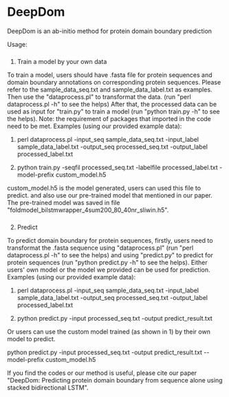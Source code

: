 # DeepDom
DeepDom is an ab-initio method for protein domain boundary prediction

Usage:
###
1. Train a model by your own data

To train a model, users should have .fasta file for protein sequences and domain boundary annotations on corresponding protein sequences.
Please refer to the sample_data_seq.txt and sample_data_label.txt as examples. Then use the "dataprocess.pl" to transformat the data. (run "perl dataprocess.pl -h" to see the helps) After that, the processed data can be used as input for "train.py" to train a model (run "python train.py -h" to see the helps). Note: the requirement of packages that imported in the code need to be met. 
Examples (using our provided example data): 

1) perl dataprocess.pl -input_seq sample_data_seq.txt -input_label sample_data_label.txt -output_seq processed_seq.txt -output_label processed_label.txt

2) python train.py -seqfil processed_seq.txt -labelfile processed_label.txt -model-prefix custom_model.h5

custom_model.h5 is the model generated, users can used this file to predict. and also use our pre-trained model that mentioned in our paper. The pre-trained model was saved in file "foldmodel_bilstmwrapper_4sum200_80_40nr_sliwin.h5".

###
2. Predict

To predict domain boundary for protein sequences, firstly, users need to transformat the .fasta sequence using "dataprocess.pl" (run "perl dataprocess.pl -h" to see the helps) and using "predict.py" to predict for protein sequences (run "python predict.py -h" to see the helps). Either users' own model or the model we provided can be used for prediction.
Examples (using our provided example data):

1) perl dataprocess.pl -input_seq sample_data_seq.txt -input_label sample_data_label.txt -output_seq processed_seq.txt -output_label processed_label.txt

2) python predict.py -input processed_seq.txt -output predict_result.txt

Or users can use the custom model trained (as shown in 1) by their own model to predict.
 
 python predict.py -input processed_seq.txt -output predict_result.txt --model-prefix custom_model.h5


If you find the codes or our method is useful, please cite our paper "DeepDom: Predicting protein domain boundary from sequence alone using stacked bidirectional LSTM".
